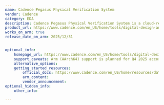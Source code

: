 ```yaml
---
name: Cadence Pegasus Physical Verification System
vendor: Cadence
category: EDA
description: Cadence Pegasus Physical Verification System is a cloud-ready physical verification signoff solution with massively parallel, gigascale processing that delivers faster full-chip DRC, reducing runtimes from days to hours for advanced-node designs.
product_url: https://www.cadence.com/en_US/home/tools/digital-design-and-signoff/silicon-signoff/pegasus-verification-system.html
works_on_arm: true
release_date_on_arm: 2025/12/31


optional_info:
    homepage_url: https://www.cadence.com/en_US/home/tools/digital-design-and-signoff/silicon-signoff/pegasus-verification-system.html
    support_caveats: Arm (AArch64) support is planned for Q4 2025 according to Cadence’s platform roadmap. For early-access builds, contact arm-ecosystem@cadence.com.
    alternative_options:
    getting_started_resources:
        official_docs: https://www.cadence.com/en_US/home/resources/datasheets/pegasus-verification-system-ds.html
        arm_content:
        vendor_announcement:
optional_hidden_info:
    other_info: 

---
```

